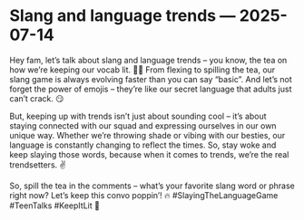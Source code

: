 # Slang and language trends — 2025-07-14

Hey fam, let’s talk about slang and language trends – you know, the tea on how we’re keeping our vocab lit. 💁‍♀️ From flexing to spilling the tea, our slang game is always evolving faster than you can say “basic”. And let’s not forget the power of emojis – they’re like our secret language that adults just can’t crack. 😏

But, keeping up with trends isn’t just about sounding cool – it’s about staying connected with our squad and expressing ourselves in our own unique way. Whether we’re throwing shade or vibing with our besties, our language is constantly changing to reflect the times. So, stay woke and keep slaying those words, because when it comes to trends, we’re the real trendsetters. ✌️

So, spill the tea in the comments – what’s your favorite slang word or phrase right now? Let’s keep this convo poppin’! 🔥 #SlayingTheLanguageGame #TeenTalks #KeepItLit 🌟